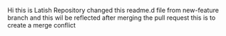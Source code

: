 Hi this is Latish Repository
changed this readme.d file from
new-feature branch and this wil be reflected after merging the pull request
this is to create a merge conflict

